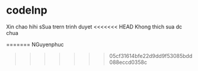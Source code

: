 # codelnp

Xin chao hihi
sSua trern trinh duyet
<<<<<<< HEAD
Khong thich sua dc chua

=======
NGuyenphuc
>>>>>>> 05cf31614bfe22d9dd9f53085bdd088eccd0358c
